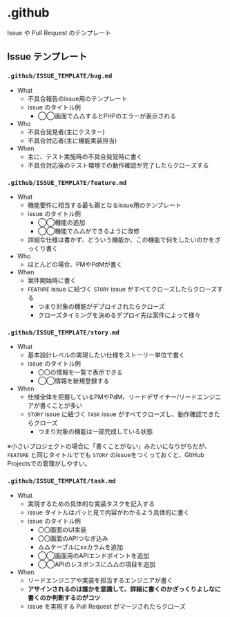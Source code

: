# .github

Issue や Pull Request のテンプレート

## Issue テンプレート

### `.github/ISSUE_TEMPLATE/bug.md`

- What
  - 不具合報告のissue用のテンプレート
  - issue のタイトル例
    - ◯◯画面で△△するとPHPのエラーが表示される
- Who
  - 不具合発見者(主にテスター)
  - 不具合対応者(主に機能実装担当)
- When
  - 主に、テスト実施時の不具合発覚時に書く
  - 不具合対応後のテスト環境での動作確認が完了したらクローズする

### `.github/ISSUE_TEMPLATE/feature.md`

- What
  - 機能要件に相当する最も親となるissue用のテンプレート
  - issue のタイトル例
    - ◯◯機能の追加
    - ◯◯機能で△△ができるように改修
  - 詳細な仕様は書かず、どういう機能か、この機能で何をしたいのかをざっくり書く
- Who
  - ほとんどの場合、PMやPdMが書く
- When
  - 案件開始時に書く
  - `FEATURE` issue に紐づく `STORY` issue がすべてクローズしたらクローズする
    - つまり対象の機能がデプロイされたらクローズ
    - クローズタイミングを決めるデプロイ先は案件によって様々

### `.github/ISSUE_TEMPLATE/story.md`

- What
  - 基本設計レベルの実現したい仕様をストーリー単位で書く
  - issue のタイトル例
    - 〇〇の情報を一覧で表示できる
    - ◯◯情報を新規登録する
- When
  - 仕様全体を把握しているPMやPdM、リードデザイナー/リードエンジニアが書くことが多い
  - `STORY` issue に紐づく `TASK` issue がすべてクローズし、動作確認できたらクローズ
    - つまり対象の機能は一部完成している状態

※小さいプロジェクトの場合に「書くことがない」みたいになりがちだが、 `FEATURE` と同じタイトルででも `STORY` のissueをつくっておくと、GitHub Projectsでの管理がしやすい。

### `.github/ISSUE_TEMPLATE/task.md`

- What
  - 実現するための具体的な実装タスクを記入する
  - issue タイトルはパッと見で内容がわかるよう具体的に書く
  - issue のタイトル例
    - 〇〇画面のUI実装
    - 〇〇画面のAPIつなぎ込み
    - △△テーブルにxxカラムを追加
    - ◯◯画面用のAPIエンドポイントを追加
    - ◯◯APIのレスポンスに△△の項目を追加
- When
  - リードエンジニアや実装を担当するエンジニアが書く
  - **アサインされるのは誰かを意識して、詳細に書くのかざっくりよしなに書くのか判断するのがコツ**
  - issue を実現する Pull Request がマージされたらクローズ
